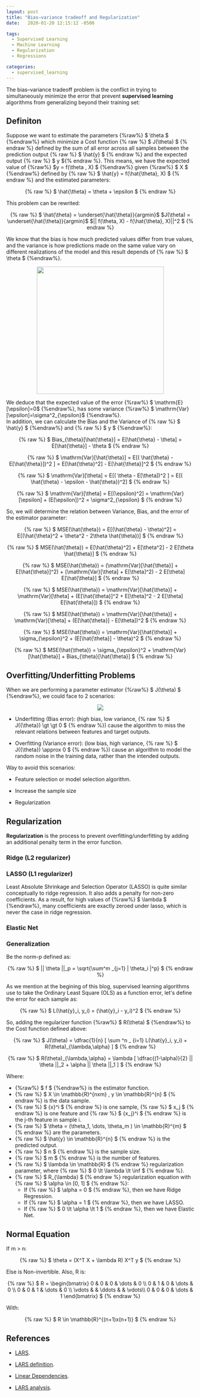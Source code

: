 ```yaml
---
layout: post
title: "Bias–variance tradeoff and Regularization"
date:   2020-01-20 12:15:12 -0500

tags:
  - Supervised Learning
  - Machine Learning
  - Regularization
  - Regressions

categories:
  - supervised_learning
---
```


The bias–variance tradeoff problem is the conflict in trying to simultaneously minimize the error that prevent **supervised learning** algorithms from generalizing beyond their training set:

## Definiton

Suppose we want to estimate the parameters {%raw%} $ \theta $ {%endraw%} which minimize a Cost function {% raw %} $ J(\theta) $ {% endraw %} defined by the sum of all error across all samples between the prediction output {% raw %} $ \hat{y} $ {% endraw %} and the expected output {% raw %} $ y ${% endraw %}. This means, we have the expected value of {%raw%} $y = f(\theta , X) $ {%endraw%} given {%raw%} $ X $ {%endraw%} defined by {% raw %} $ \hat{y} = f(\hat{\theta}, X) $ {% endraw %} and the estimated parameters:

<p align="center">
{% raw %}
  $
  \hat{\theta} = \theta + \epsilon
  $
{% endraw %}
</p>

This problem can be rewrited:

<p align="center">
{% raw %}
  $
  \hat{\theta} = \underset{\hat{\theta}}{argmin}$ $J(\theta) = \underset{\hat{\theta}}{argmin}$ $|| f(\theta, X) - f(\hat{\theta}, X)||^2
  $
{% endraw %}
</p>

We know that the bias is how much predicted values differ from true values, and the variance is how predictions made on the same value vary on different realizations of the model and this result depends of {% raw %} $ \theta $ {%endraw%}.

<p align="center">
  <img src="/assets/ml/regularization/bias-variance-tradeoff.png" style="widht:340px;height:340px">
</p>

We deduce that the expected value of the error {%raw%} $ \mathrm{E}[\epsilon]=0$ {%endraw%}, has some variance {%raw%} $ \mathrm{Var}[\epsilon]=\sigma^2_{\epsilon}$ {%endraw%}.  
In addition, we can calculate the Bias and the Variance of {% raw %} $ \hat{y} $ {%endraw%} and {% raw %} $ y $ {%endraw%}:

<p align="center">
{% raw %}
  $
  Bias_{\theta}[\hat{\theta}] = E[\hat{\theta} - \theta] = E[\hat{\theta}] - \theta
  $
{% endraw %}
</p>
<p align="center">
{% raw %}
  $
  \mathrm{Var}[\hat{\theta}] = E[( \hat{\theta} - E[\hat{\theta}])^2 ] = E[\hat{\theta}^2] - E[\hat{\theta}]^2
  $
{% endraw %}
</p>
<p align="center">
{% raw %}
  $
  \mathrm{Var}[\theta] = E[( \theta - E[\theta])^2 ] = E[( \hat{\theta} - \epsilon - \hat{\theta})^2]
  $
{% endraw %}
</p>
<p align="center">
{% raw %}
  $
  \mathrm{Var}[\theta] = E[(\epsilon)^2] = \mathrm{Var}[\epsilon] + (E[\epsilon])^2 = \sigma^2_{\epsilon}
  $
{% endraw %}
</p>

So, we will determine the relation between Variance, Bias, and the error of the estimator parameter:

<p align="center">
{% raw %}
  $
  MSE(\hat{\theta}) = E[(\hat{\theta} - \theta)^2] = E[(\hat{\theta}^2 + \theta^2 - 2\theta \hat{\theta})]
  $
{% endraw %}
</p>
<p align="center">
{% raw %}
  $
  MSE(\hat{\theta}) = E[\hat{\theta}^2] + E[\theta^2] - 2 E[\theta \hat{\theta}] 
  $
{% endraw %}
</p>
<p align="center">
{% raw %}
  $
  MSE(\hat{\theta}) = (\mathrm{Var}[\hat{\theta}] + E[\hat{\theta}]^2) + (\mathrm{Var}[\theta] + E[\theta]^2) - 2 E[\theta] E[\hat{\theta}] 
  $
{% endraw %}
</p>
<p align="center">
{% raw %}
  $
  MSE(\hat{\theta}) = \mathrm{Var}[\hat{\theta}] + \mathrm{Var}[\theta] + (E[\hat{\theta}]^2 + E[\theta]^2 - 2 E[\theta] E[\hat{\theta}]) 
  $
{% endraw %}
</p>
<p align="center">
{% raw %}
  $
  MSE(\hat{\theta}) = \mathrm{Var}[\hat{\theta}] + \mathrm{Var}[\theta] + (E[\hat{\theta}] - E[\theta])^2
  $
{% endraw %}
</p>
<p align="center">
{% raw %}
  $
  MSE(\hat{\theta}) = \mathrm{Var}[\hat{\theta}] + \sigma_{\epsilon}^2 + (E[\hat{\theta}] - \theta)^2
  $
{% endraw %}
</p>
<p align="center">
{% raw %}
  $
  MSE(\hat{\theta}) = \sigma_{\epsilon}^2 + \mathrm{Var}[\hat{\theta}] + Bias_{\theta}[\hat{\theta}]
  $
{% endraw %}
</p>

## Overfitting/Underfitting Problems

When we are performing a parameter estimator {%raw%} $ J(\theta) $ {%endraw%}, we could face to 2 scenarios:

<p align="center">
  <img src="/assets/ml/regularization/fit_model.png">
</p>

* Underfitting (Bias error): (high bias, low variance, {% raw %} $ J({\theta}) \gt \gt 0 $ {% endraw %}) cause the algorithm to miss the relevant relations between features and target outputs.

* Overfitting (Variance error): (low bias, high variance, {% raw %} $ J({\theta}) \approx 0 $ {% endraw %}) cause an algorithm to model the random noise in the training data, rather than the intended outputs.

Way to avoid this scenarios:

* Feature selection or model selection algorithm.

* Increase the sample size

* Regularization

## Regularization

**Regularization** is the process to prevent overfitting/underfitting by adding an additional penalty term in the error function.

### Ridge (L2 regularizer)



### LASSO (L1 regularizer)

Least Absolute Shrinkage and Selection Operator (LASSO) is quite similar conceptually to ridge regression. It also adds a penalty for non-zero coefficients. As a result, for high values of {%raw%} $ \lambda $ {%endraw%}, many coefficients are exactly zeroed under lasso, which is never the case in ridge regression.


### Elastic Net

### Generalization 

Be the norm-p defined as:

<p align="center">
{% raw %}
  $ || \theta ||_p = \sqrt{\sum^m _{j=1} | \theta_i |^p} $
{% endraw %}
</p>

As we mention at the begining of this blog, supervised learning algorithms use to take the Ordinary Least Square (OLS) as a function error, let's define the error for each sample as:

<p align="center">
{% raw %}
  $
  L(\hat{y}_i, y_i) = (\hat{y}_i - y_i)^2
  $
{% endraw %}
</p>

So, adding the regularizer function {%raw%} $ R(\theta) $ {%endraw%} to the Cost function defined above:

<p align="center">
{% raw %}
  $ J(\theta) = \dfrac{1}{n} [ \sum ^n _ {i=1} L(\hat{y}_i, y_i) + R(\theta)_{\lambda,\alpha} ] $
{% endraw %}
</p>

<p align="center">
{% raw %}
  $ R(\theta)_{\lambda,\alpha} = \lambda [ \dfrac{(1-\alpha)}{2} || \theta ||_2 + \alpha || \theta ||_1 ] $
{% endraw %}
</p>

Where:
 * {%raw%} $ f $ {%endraw%} is the estimator function.
 * {% raw %} $ X \in \mathbb{R}^{nxm} , y \in \mathbb{R}^{n} $ {% endraw %} is the data sample.
 * {% raw %} $ {x}^i $ {% endraw %} is one sample, {% raw %} $ x_j $ {% endraw %} is one feature and {% raw %} $ {x_j}^i $ {% endraw %} is the j-th feature in sample i.
 * {% raw %} $ \theta = (\theta_1, \dots, \theta_m ) \in \mathbb{R}^{m} $ {% endraw %} are the parameters.
 * {% raw %} $ \hat{y} \in \mathbb{R}^{n} $ {% endraw %} is the predicted output.
 * {% raw %} $ n $ {% endraw %} is the sample size.
 * {% raw %} $ m $ {% endraw %} is the number of features.
 * {% raw %} $ \lambda \in \mathbb{R} $ {% endraw %} regularization parameter, where {% raw %} $ 0 \lt \lambda \lt \inf $ {% endraw %}.  
 * {% raw %} $ R_{\lambda} $ {% endraw %} regularization equation with {% raw %} $ \alpha \in [0, 1] $ {% endraw %}:
    * If {% raw %} $ \alpha = 0 $ {% endraw %}, then we have Ridge Regression.
    * If {% raw %} $ \alpha = 1 $ {% endraw %}, then we have LASSO.
    * If {% raw %} $ 0 \lt \alpha \lt 1 $ {% endraw %}, then we have Elastic Net.

## Normal Equation

If m > n:

<p align="center">
{% raw %}
  $ \theta = (X^T X + \lambda R) X^T y $
{% endraw %}
</p>

Else is Non-invertible. Also, R is:

<p align="center">
{% raw %}
  $
  R = \begin{bmatrix}
    0  & 0 & 0 & \dots & 0 \\
    0  & 1 & 0 & \dots & 0 \\
    0  & 0 & 1 & \dots & 0 \\
    \vdots & & \ddots & & \vdots\\
    0  & 0 & 0 & \dots & 1
    \end{bmatrix}
  $
{% endraw %}
</p>

With:

<p align="center">
{% raw %}
  $
  R \in \mathbb{R}^{(n+1)x(n+1)}
  $
{% endraw %}
</p>

## References

* [LARS](https://web.stanford.edu/~hastie/Papers/LARS/LeastAngle_2002.pdf).

* [LARS definition](http://www.cis.hut.fi/Opinnot/T-61.6040/presentations_s06/LARS.pdf).

* [Linear Dependencies](https://www.researchgate.net/profile/Jaakko_Hollmen/publication/228752004_Learning_linear_dependency_trees_from_multivariate_time-series_data/links/0fcfd5089400ff2177000000/Learning-linear-dependency-trees-from-multivariate-time-series-data.pdf).

* [LARS analysis](https://arxiv.org/pdf/math/0406456.pdf).



